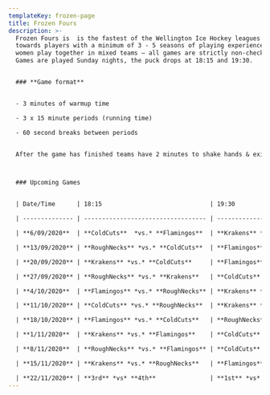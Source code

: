 ```yaml
---
templateKey: frozen-page
title: Frozen Fours
description: >-
  Frozen Fours is  is the fastest of the Wellington Ice Hockey leagues geared
  towards players with a minimum of 3 - 5 seasons of playing experience. Men and
  women play together in mixed teams – all games are strictly non-checking.
  Games are played Sunday nights, the puck drops at 18:15 and 19:30.


  ### **Game format**


  - 3 minutes of warmup time

  - 3 x 15 minute periods (running time)

  - 60 second breaks between periods


  After the game has finished teams have 2 minutes to shake hands & exit the ice so it can be groomed for the next game



  ### Upcoming Games


  | Date/Time      | 18:15                              | 19:30                              |

  | -------------- | ---------------------------------- | ---------------------------------- |

  | **6/09/2020**  | **ColdCuts**  *vs.* **Flamingos**  | **Krakens** *vs.* **RoughNecks**   |

  | **13/09/2020** | **RoughNecks** *vs.* **ColdCuts**  | **Flamingos** *vs.* **Krakens**    |

  | **20/09/2020** | **Krakens** *vs.* **ColdCuts**     | **Flamingos** *vs.* **RoughNecks** |

  | **27/09/2020** | **RoughNecks** *vs.* **Krakens**   | **ColdCuts** *vs.* **Flamingos**   |

  | **4/10/2020**  | **Flamingos** *vs.* **RoughNecks** | **Krakens** *vs.* **ColdCuts**     |

  | **11/10/2020** | **ColdCuts** *vs.* **RoughNecks**  | **Krakens** *vs.* **Flamingos**    |

  | **18/10/2020** | **Flamingos** *vs.* **ColdCuts**   | **RoughNecks** *vs.* **Krakens**   |

  | **1/11/2020**  | **Krakens** *vs.* **Flamingos**    | **ColdCuts** *vs.* **RoughNecks**  |

  | **8/11/2020**  | **RoughNecks** *vs.* **Flamingos** | **ColdCuts** *vs.* **Krakens**     |

  | **15/11/2020** | **Krakens** *vs.* **RoughNecks**   | **Flamingos** *vs.* **ColdCuts**   |

  | **22/11/2020** | **3rd** *vs* **4th**               | **1st** *vs* **2nd**               |
---
```

